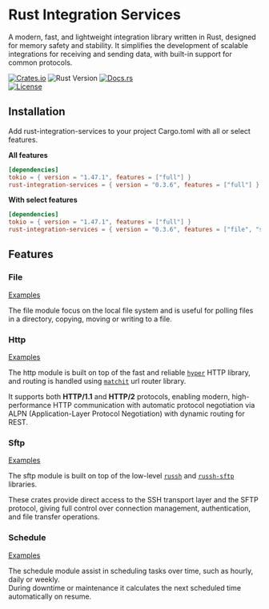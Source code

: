 # Rust Integration Services

A modern, fast, and lightweight integration library written in Rust, designed for memory safety and stability. It simplifies the development of scalable integrations for receiving and sending data, with built-in support for common protocols.

[![Crates.io](https://img.shields.io/crates/v/rust-integration-services.svg)](https://crates.io/crates/rust-integration-services)
![Rust Version](https://img.shields.io/badge/rustc-1.70+-blue.svg)
[![Docs.rs](https://docs.rs/rust-integration-services/badge.svg)](https://docs.rs/rust-integration-services)  
[![License](https://img.shields.io/crates/l/rust-integration-services.svg)](https://github.com/AndreasLill/rust-integration-services#license)

## Installation

Add rust-integration-services to your project Cargo.toml with all or select features.

**All features**
``` toml
[dependencies]
tokio = { version = "1.47.1", features = ["full"] }
rust-integration-services = { version = "0.3.6", features = ["full"] }
```

**With select features**
``` toml
[dependencies]
tokio = { version = "1.47.1", features = ["full"] }
rust-integration-services = { version = "0.3.6", features = ["file", "schedule", "sftp", "http"] }
```

## Features

### File
[Examples](https://github.com/AndreasLill/rust-integration-services/blob/master/src/file/examples.md)

The file module focus on the local file system and is useful for polling files in a directory, copying, moving or writing to a file.


### Http
[Examples](https://github.com/AndreasLill/rust-integration-services/blob/master/src/http/examples.md)

The http module is built on top of the fast and reliable [`hyper`](https://crates.io/crates/hyper) HTTP library, and routing is handled using [`matchit`](https://crates.io/crates/matchit) url router library.

It supports both **HTTP/1.1** and **HTTP/2** protocols, enabling modern, high-performance HTTP communication with automatic protocol negotiation via ALPN (Application-Layer Protocol Negotiation) with dynamic routing for REST.


### Sftp
[Examples](https://github.com/AndreasLill/rust-integration-services/blob/master/src/sftp/examples.md)

The sftp module is built on top of the low-level [`russh`](https://crates.io/crates/russh) and [`russh-sftp`](https://crates.io/crates/russh-sftp) libraries.  

These crates provide direct access to the SSH transport layer and the SFTP protocol, giving full control over connection management, authentication, and file transfer operations.  

### Schedule
[Examples](https://github.com/AndreasLill/rust-integration-services/blob/master/src/schedule/examples.md)

The schedule module assist in scheduling tasks over time, such as hourly, daily or weekly.  
During downtime or maintenance it calculates the next scheduled time automatically on resume.
